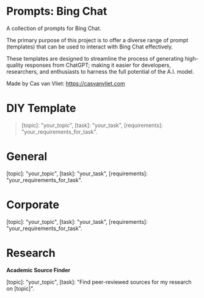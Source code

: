 # Prompts: Bing Chat

A collection of prompts for Bing Chat.

The primary purpose of this project is to offer a diverse range of prompt (templates) that can be used to interact with Bing Chat effectively.

These templates are designed to streamline the process of generating high-quality responses from ChatGPT; making it easier for developers, researchers, and enthusiasts to harness the full potential of the A.I. model.

Made by Cas van Vliet: https://casvanvliet.com

# DIY Template

> [topic]: "your_topic", [task]: "your_task", [requirements]: "your_requirements_for_task".

# General

[topic]: "your_topic", [task]: "your_task", [requirements]: "your_requirements_for_task".

# Corporate

[topic]: "your_topic", [task]: "your_task", [requirements]: "your_requirements_for_task".

# Research

**Academic Source Finder**

[topic]: "your_topic", [task]: "Find peer-reviewed sources for my research on [topic]".
